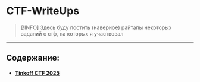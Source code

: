 # CTF-WriteUps

>[!INFO]
>Здесь буду постить (наверное) райтапы некоторых заданий с стф, на которых я
>участвовал

---
## Содержание:
- #### [Tinkoff CTF 2025](TCTF-2025/TCTF2025.md)

